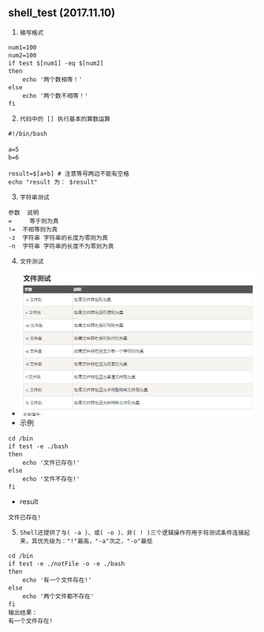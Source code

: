 ##  shell_test (2017.11.10)
1. `输写格式`
```
num1=100
num2=100
if test $[num1] -eq $[num2]
then
    echo '两个数相等！'
else
    echo '两个数不相等！'
fi
```
2. `代码中的 [] 执行基本的算数运算`
```
#!/bin/bash

a=5
b=6

result=$[a+b] # 注意等号两边不能有空格
echo "result 为： $result"
```
3. `字符串测试` 
```
参数	说明
=	  等于则为真
!=	不相等则为真
-z  字符串	字符串的长度为零则为真
-n  字符串	字符串的长度不为零则为真
```
4. `文件测试`
* ![文件测试参数](https://github.com/GalenDeng/Shell/blob/master/%E6%96%87%E4%BB%B6%E6%B5%8B%E8%AF%95.png)
* 示例
```
cd /bin
if test -e ./bash
then
    echo '文件已存在!'
else
    echo '文件不存在!'
fi
```
* result
```
文件已存在!
```
5. `Shell还提供了与( -a )、或( -o )、非( ! )三个逻辑操作符用于将测试条件连接起来，其优先级为："!"最高，"-a"次之，"-o"最低`
```
cd /bin
if test -e ./notFile -o -e ./bash
then
    echo '有一个文件存在!'
else
    echo '两个文件都不存在'
fi
输出结果：
有一个文件存在!
```
